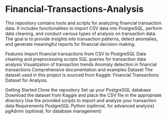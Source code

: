 # Financial-Transactions-Analysis

This repository contains tools and scripts for analyzing financial transaction data. It includes functionalities to import CSV data into PostgreSQL, perform data cleaning, and conduct various types of analysis on transaction data. The goal is to provide insights into transaction patterns, detect anomalies, and generate meaningful reports for financial decision-making.

Features
Import financial transactions from CSV to PostgreSQL
Data cleaning and preprocessing scripts
SQL queries for transaction data analysis
Visualization of transaction trends
Anomaly detection in financial transactions
Comprehensive documentation and examples
Dataset
The dataset used in this project is sourced from Kaggle: Financial Transactions Dataset for Analysis.

Getting Started
Clone the repository
Set up your PostgreSQL database
Download the dataset from Kaggle and place the CSV file in the appropriate directory
Use the provided scripts to import and analyze your transaction data
Requirements
PostgreSQL
Python (optional, for advanced analysis)
pgAdmin (optional, for database management)
